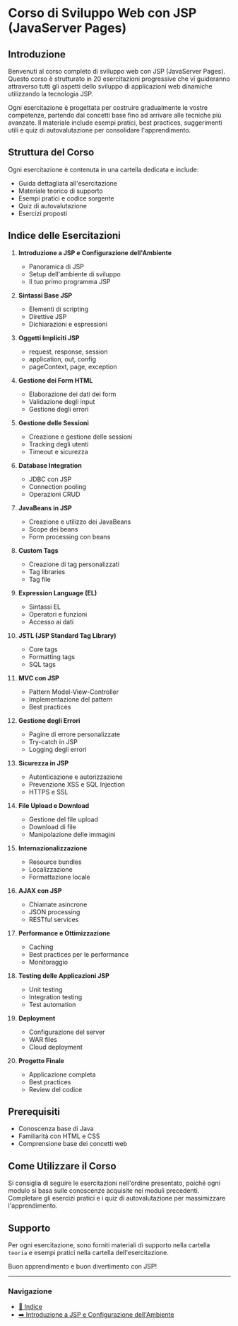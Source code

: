 # Corso di Sviluppo Web con JSP (JavaServer Pages)

## Introduzione
Benvenuti al corso completo di sviluppo web con JSP (JavaServer Pages). Questo corso è strutturato in 20 esercitazioni progressive che vi guideranno attraverso tutti gli aspetti dello sviluppo di applicazioni web dinamiche utilizzando la tecnologia JSP.

Ogni esercitazione è progettata per costruire gradualmente le vostre competenze, partendo dai concetti base fino ad arrivare alle tecniche più avanzate. Il materiale include esempi pratici, best practices, suggerimenti utili e quiz di autovalutazione per consolidare l'apprendimento.

## Struttura del Corso
Ogni esercitazione è contenuta in una cartella dedicata e include:
- Guida dettagliata all'esercitazione
- Materiale teorico di supporto
- Esempi pratici e codice sorgente
- Quiz di autovalutazione
- Esercizi proposti

## Indice delle Esercitazioni

1. **Introduzione a JSP e Configurazione dell'Ambiente**
   - Panoramica di JSP
   - Setup dell'ambiente di sviluppo
   - Il tuo primo programma JSP

2. **Sintassi Base JSP**
   - Elementi di scripting
   - Direttive JSP
   - Dichiarazioni e espressioni

3. **Oggetti Impliciti JSP**
   - request, response, session
   - application, out, config
   - pageContext, page, exception

4. **Gestione dei Form HTML**
   - Elaborazione dei dati dei form
   - Validazione degli input
   - Gestione degli errori

5. **Gestione delle Sessioni**
   - Creazione e gestione delle sessioni
   - Tracking degli utenti
   - Timeout e sicurezza

6. **Database Integration**
   - JDBC con JSP
   - Connection pooling
   - Operazioni CRUD

7. **JavaBeans in JSP**
   - Creazione e utilizzo dei JavaBeans
   - Scope dei beans
   - Form processing con beans

8. **Custom Tags**
   - Creazione di tag personalizzati
   - Tag libraries
   - Tag file

9. **Expression Language (EL)**
   - Sintassi EL
   - Operatori e funzioni
   - Accesso ai dati

10. **JSTL (JSP Standard Tag Library)**
    - Core tags
    - Formatting tags
    - SQL tags

11. **MVC con JSP**
    - Pattern Model-View-Controller
    - Implementazione del pattern
    - Best practices

12. **Gestione degli Errori**
    - Pagine di errore personalizzate
    - Try-catch in JSP
    - Logging degli errori

13. **Sicurezza in JSP**
    - Autenticazione e autorizzazione
    - Prevenzione XSS e SQL Injection
    - HTTPS e SSL

14. **File Upload e Download**
    - Gestione del file upload
    - Download di file
    - Manipolazione delle immagini

15. **Internazionalizzazione**
    - Resource bundles
    - Localizzazione
    - Formattazione locale

16. **AJAX con JSP**
    - Chiamate asincrone
    - JSON processing
    - RESTful services

17. **Performance e Ottimizzazione**
    - Caching
    - Best practices per le performance
    - Monitoraggio

18. **Testing delle Applicazioni JSP**
    - Unit testing
    - Integration testing
    - Test automation

19. **Deployment**
    - Configurazione del server
    - WAR files
    - Cloud deployment

20. **Progetto Finale**
    - Applicazione completa
    - Best practices
    - Review del codice

## Prerequisiti
- Conoscenza base di Java
- Familiarità con HTML e CSS
- Comprensione base dei concetti web

## Come Utilizzare il Corso
Si consiglia di seguire le esercitazioni nell'ordine presentato, poiché ogni modulo si basa sulle conoscenze acquisite nei moduli precedenti. Completare gli esercizi pratici e i quiz di autovalutazione per massimizzare l'apprendimento.

## Supporto
Per ogni esercitazione, sono forniti materiali di supporto nella cartella `teoria` e esempi pratici nella cartella dell'esercitazione.

Buon apprendimento e buon divertimento con JSP!

---

### Navigazione
- [📑 Indice](<../README.md>)
- [➡️ Introduzione a JSP e Configurazione dell'Ambiente](<01-IntroduzioneJSP/README.md>)